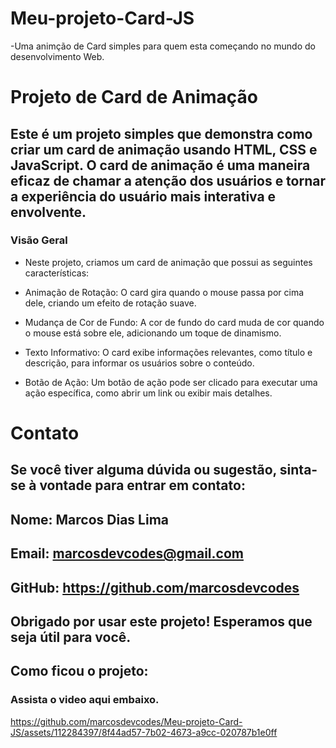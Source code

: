 # Meu-projeto-Card-JS

-Uma animção de Card simples para quem esta começando no mundo do desenvolvimento Web.

# Projeto de Card de Animação
## Este é um projeto simples que demonstra como criar um card de animação usando HTML, CSS e JavaScript. O card de animação é uma maneira eficaz de chamar a atenção dos usuários e tornar a experiência do usuário mais interativa e envolvente.

### Visão Geral
- Neste projeto, criamos um card de animação que possui as seguintes características:

- Animação de Rotação: O card gira quando o mouse passa por cima dele, criando um efeito de rotação suave.
- Mudança de Cor de Fundo: A cor de fundo do card muda de cor quando o mouse está sobre ele, adicionando um toque de dinamismo.
- Texto Informativo: O card exibe informações relevantes, como título e descrição, para informar os usuários sobre o conteúdo.
- Botão de Ação: Um botão de ação pode ser clicado para executar uma ação específica, como abrir um link ou exibir mais detalhes.

 # Contato
## Se você tiver alguma dúvida ou sugestão, sinta-se à vontade para entrar em contato:

## Nome: Marcos Dias Lima
## Email: marcosdevcodes@gmail.com
## GitHub: https://github.com/marcosdevcodes
## Obrigado por usar este projeto! Esperamos que seja útil para você.

## Como ficou o projeto:

### Assista o video aqui embaixo.


https://github.com/marcosdevcodes/Meu-projeto-Card-JS/assets/112284397/8f44ad57-7b02-4673-a9cc-020787b1e0ff


